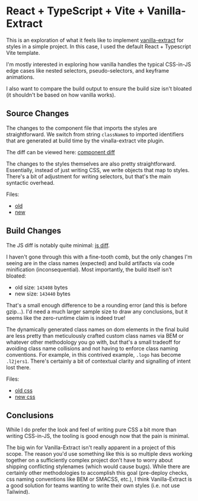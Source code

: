 # React + TypeScript + Vite + Vanilla-Extract

This is an exploration of what it feels like to implement [vanilla-extract](https://vanilla-extract.style/) for styles in a simple project. In this case, I used the default React + Typescript Vite template.

I'm mostly interested in exploring how vanilla handles the typical CSS-in-JS edge cases like nested selectors, pseudo-selectors, and keyframe animations.

I also want to compare the build output to ensure the build size isn't bloated (it shouldn't be based on how vanilla works).

## Source Changes

The changes to the component file that imports the styles are straightforward. We switch from string `className`s to imported identifiers that are generated at build time by the vinalla-extract vite plugin.

The diff can be viewed here: [component diff](https://github.com/codekirei/vanilla-extract-poc/compare/2c6f0d6..85e4b6f#diff-9627dc66df62a6649464029eae47b9a8f3d529356eb7df1a0d21b44d0538fe57)

The changes to the styles themselves are also pretty straightforward. Essentially, instead of just writing CSS, we write objects that map to styles. There's a bit of adjustment for writing selectors, but that's the main syntactic overhead.

Files:
- [old](https://github.com/codekirei/vanilla-extract-poc/compare/2c6f0d6..85e4b6f#diff-60f5dcfc15327d5dd812d9df394c217efbedb4aa33dca782ed69d39dce811972)
- [new](https://github.com/codekirei/vanilla-extract-poc/compare/2c6f0d6..85e4b6f#diff-1d9e3e968d5cd15ad394d1fae595d8491fad2b7005a9efa3f24d2f610713844f)

## Build Changes

The JS diff is notably quite minimal: [js diff](https://github.com/codekirei/vanilla-extract-poc/compare/2c6f0d6..85e4b6f#diff-92d1f4d6a8be505b9c49341f65dad3a7f01bc4212536ea219b9be5a3eef46182).

I haven't gone through this with a fine-tooth comb, but the only changes I'm seeing are in the class names (expected) and build artifacts via code minification (inconsequential). Most importantly, the build itself isn't bloated:

- old size: `143408` bytes
- new size: `143440` bytes

That's a small enough difference to be a rounding error (and this is before gzip...). I'd need a much larger sample size to draw any conclusions, but it seems like the zero-runtime claim is indeed true!

The dynamically generated class names on dom elements in the final build are less pretty than meticulously crafted custom class names via BEM or whatever other methodology you go with, but that's a small tradeoff for avoiding class name collisions and not having to enforce class naming conventions. For example, in this contrived example, `.logo` has become `.l2jers1`. There's certainly a bit of contextual clarity and signalling of intent lost there.

Files:
- [old css](https://github.com/codekirei/vanilla-extract-poc/compare/2c6f0d6..85e4b6f#diff-92d1f4d6a8be505b9c49341f65dad3a7f01bc4212536ea219b9be5a3eef46182)
- [new css](https://github.com/codekirei/vanilla-extract-poc/compare/2c6f0d6..85e4b6f#diff-92d1f4d6a8be505b9c49341f65dad3a7f01bc4212536ea219b9be5a3eef46182)

## Conclusions

While I do prefer the look and feel of writing pure CSS a bit more than writing CSS-in-JS, the tooling is good enough now that the pain is minimal.

The big win for Vanilla-Extract isn't really apparent in a project of this scope. The reason you'd use something like this is so multiple devs working together on a sufficiently complex project don't have to worry about shipping conflicting stylenames (which would cause bugs). While there are certainly other methodologies to accomplish this goal (pre-deploy checks, css naming conventions like BEM or SMACSS, etc.), I think Vanilla-Extract is a good solution for teams wanting to write their own styles (i.e. not use Tailwind).
